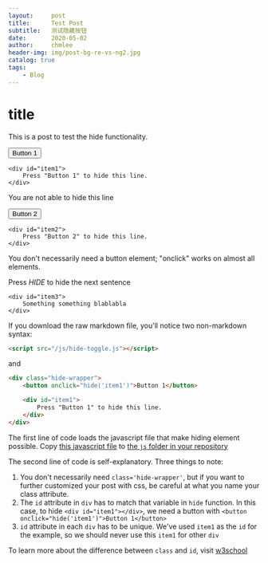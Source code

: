 ```yaml
---
layout:     post
title:      Test Post
subtitle:   测试隐藏按钮 
date:       2020-05-02
author:     chmlee
header-img: img/post-bg-re-vs-ng2.jpg
catalog: true
tags:
    - Blog
---
```


<script src="/js/hide-toggle.js"></script>

# title

This is a post to test the hide functionality.

<div class="hide-wrapper">
    <button onclick="hide('item1')">Button 1</button>

    <div id="item1">
        Press "Button 1" to hide this line.
    </div>
</div>

You are not able to hide this line

<div class="hide-wrapper">
    <button onclick="hide('item2')">Button 2</button>

    <div id="item2">
        Press "Button 2" to hide this line.
    </div>
</div>

You don't necessarily need a button element; "onclick" works on almost all elements.

<div class="hide-wrapper">
    <p>Press <em onclick="hide('item3')">HIDE</em> to hide the next sentence</p>

    <div id="item3">
        Something something blablabla
    </div>
</div>


<!-- You should not be reading anything below this line in markdown -->

If you download the raw markdown file, you'll notice two non-markdown syntax:

```html
<script src="/js/hide-toggle.js"></script>
```

and

```html
<div class="hide-wrapper">
    <button onclick="hide('item1')">Button 1</button>

    <div id="item1">
        Press "Button 1" to hide this line.
    </div>
</div>
```

The first line of code loads the javascript file that make hiding element possible.
Copy [this javascript file](https://github.com/chmlee/chmlee.github.io/blob/master/js/hide-toggle.js) to [the `js` folder in your repository](https://github.com/chelsiexie7/chelsiexie7.github.io/tree/master/js)

The second line of code is self-explanatory.
Three things to note:
1. You don't necessarily need `class='hide-wrapper'`, but if you want to further customized your post with css, be careful at what you name your class attribute.
2. The `id` attribute in `div` has to match that variable in `hide` function. In this case, to hide `<div id="item1"></div>`, we need a button with `<button onclick="hide('item1')">Button 1</button>`
3. `id` attribute in each `div` has to be unique. We've used `item1` as the `id` for the example, so we should never use this `item1` for other `div`

To learn more about the difference between `class` and `id`, visit [w3school](https://github.com/chelsiexie7/chelsiexie7.github.io/tree/master/js)


